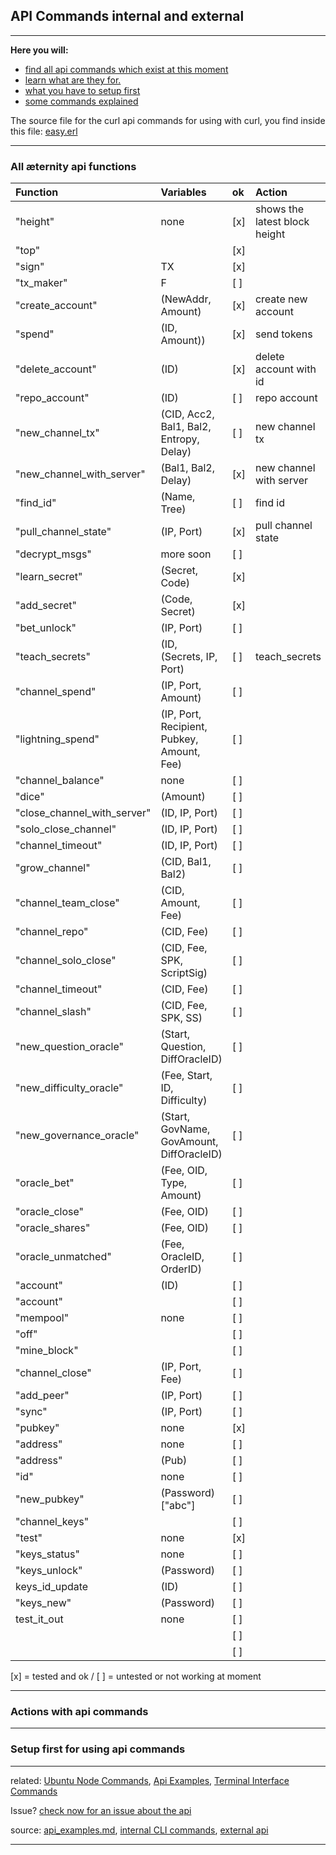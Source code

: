 ## API Commands internal and external
***


**Here you will:**

- [find all api commands which exist at this moment](#all-æternity-api-functions)
- [learn what are they for.](#actions-with-api-commands)
- [what you have to setup first](#setup-first-for-using-api-commands)
- [some commands explained](Ubuntu-Node-Commands#commands)

The source file for the curl api commands for using with curl, you find
inside this file:
[easy.erl](../../../../aeternity/testnet/blob/master/src/easy.erl)

***

### All æternity api functions

| Function                    | Variables                                  | ok  | Action                        |
|:----------------------------|:-------------------------------------------|:----|:------------------------------|
| "height"                    | none                                       | [x] | shows the latest block height |
| "top"                       |                                            | [x] |                               |
| "sign"                      | TX                                         | [x] |                               |
| "tx_maker"                  | F                                          | [ ] |                               |
| "create_account"            | (NewAddr, Amount)                          | [x] | create new account            |
| "spend"                     | (ID, Amount))                              | [x] | send tokens                   |
| "delete_account"            | (ID)                                       | [x] | delete account with id        |
| "repo_account"              | (ID)                                       | [ ] | repo account                  |
| "new_channel_tx"            | (CID, Acc2, Bal1, Bal2, Entropy, Delay)    | [ ] | new channel tx                |
| "new_channel_with_server"   | (Bal1, Bal2, Delay)                        | [x] | new channel with server       |
| "find_id"                   | (Name, Tree)                               | [ ] | find id                       |
| "pull_channel_state"        | (IP, Port)                                 | [x] | pull channel state            |
| "decrypt_msgs"              | more soon                                  | [ ] |                               |
| "learn_secret"              | (Secret, Code)                             | [x] |                               |
| "add_secret"                | (Code, Secret)                             | [x] |                               |
| "bet_unlock"                | (IP, Port)                                 | [ ] |                               |
| "teach_secrets"             | (ID, (Secrets, IP, Port)                   | [ ] | teach_secrets                 |
| "channel_spend"             | (IP, Port, Amount)                         | [ ] |                               |
| "lightning_spend"           | (IP, Port, Recipient, Pubkey, Amount, Fee) | [ ] |                               |
| "channel_balance"           | none                                       | [ ] |                               |
| "dice"                      | (Amount)                                   | [ ] |                               |
| "close_channel_with_server" | (ID, IP, Port)                             | [ ] |                               |
| "solo_close_channel"        | (ID, IP, Port)                             | [ ] |                               |
| "channel_timeout"           | (ID, IP, Port)                             | [ ] |                               |
| "grow_channel"              | (CID, Bal1, Bal2)                          | [ ] |                               |
| "channel_team_close"        | (CID, Amount, Fee)                         | [ ] |                               |
| "channel_repo"              | (CID, Fee)                                 | [ ] |                               |
| "channel_solo_close"        | (CID, Fee, SPK, ScriptSig)                 | [ ] |                               |
| "channel_timeout"           | (CID, Fee)                                 | [ ] |                               |
| "channel_slash"             | (CID, Fee, SPK, SS)                        | [ ] |                               |
| "new_question_oracle"       | (Start, Question, DiffOracleID)            | [ ] |                               |
| "new_difficulty_oracle"     | (Fee, Start, ID, Difficulty)               | [ ] |                               |
| "new_governance_oracle"     | (Start, GovName, GovAmount, DiffOracleID)  | [ ] |                               |
| "oracle_bet"                | (Fee, OID, Type, Amount)                   | [ ] |                               |
| "oracle_close"              | (Fee, OID)                                 | [ ] |                               |
| "oracle_shares"             | (Fee, OID)                                 | [ ] |                               |
| "oracle_unmatched"          | (Fee, OracleID, OrderID)                   | [ ] |                               |
| "account"                   | (ID)                                       | [ ] |                               |
| "account"                   |                                            | [ ] |                               |
| "mempool"                   | none                                       | [ ] |                               |
| "off"                       |                                            | [ ] |                               |
| "mine_block"                |                                            | [ ] |                               |
| "channel_close"             | (IP, Port, Fee)                            | [ ] |                               |
| "add_peer"                  | (IP, Port)                                 | [ ] |                               |
| "sync"                      | (IP, Port)                                 | [ ] |                               |
| "pubkey"                    | none                                       | [x] |                               |
| "address"                   | none                                       | [ ] |                               |
| "address"                   | (Pub)                                      | [ ] |                               |
| "id"                        | none                                       | [ ] |                               |
| "new_pubkey"                | (Password) ["abc"]                         | [ ] |                               |
| "channel_keys"              |                                            | [ ] |                               |
| "test"                      | none                                       | [x] |                               |
| "keys_status"               | none                                       | [ ] |                               |
| "keys_unlock"               | (Password)                                 | [ ] |                               |
| keys_id_update              | (ID)                                       | [ ] |                               |
| "keys_new"                  | (Password)                                 | [ ] |                               |
| test_it_out                 | none                                       | [ ] |                               |
|                             |                                            | [ ] |                               |
|                             |                                            | [ ] |                               |


[x] = tested and ok / [ ] = untested or not working at moment

***

### Actions with api commands


***

### Setup first for using api commands

***

related: [Ubuntu Node Commands](Ubuntu-Node-Commands),
[Api Examples](Api-Examples),
[Terminal Interface Commands](Terminal-interface-commands)

Issue?
[check now for an issue about the api](https://github.com/aeternity/testnet/issues?q=api)

source:
[api_examples.md](../../../../aeternity/testnet/blob/master/docs/api_examples.md),
[internal CLI commands](../../../../aeternity/testnet/blob/master/src/networking/internal_handler.erl),
[external api](../../../../aeternity/testnet/blob/master/src/networking/handler.erl)

***
